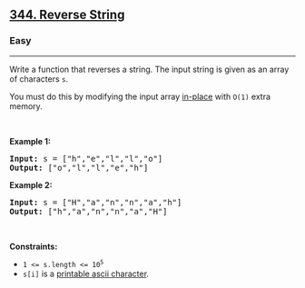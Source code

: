 <h2><a href="https://leetcode.com/problems/reverse-string/">344. Reverse String</a></h2><h3>Easy</h3><hr><div style="user-select: auto;"><p style="user-select: auto;">Write a function that reverses a string. The input string is given as an array of characters <code style="user-select: auto;">s</code>.</p>

<p style="user-select: auto;">You must do this by modifying the input array <a href="https://en.wikipedia.org/wiki/In-place_algorithm" target="_blank" style="user-select: auto;">in-place</a> with <code style="user-select: auto;">O(1)</code> extra memory.</p>

<p style="user-select: auto;">&nbsp;</p>
<p style="user-select: auto;"><strong style="user-select: auto;">Example 1:</strong></p>
<pre style="user-select: auto;"><strong style="user-select: auto;">Input:</strong> s = ["h","e","l","l","o"]
<strong style="user-select: auto;">Output:</strong> ["o","l","l","e","h"]
</pre><p style="user-select: auto;"><strong style="user-select: auto;">Example 2:</strong></p>
<pre style="user-select: auto;"><strong style="user-select: auto;">Input:</strong> s = ["H","a","n","n","a","h"]
<strong style="user-select: auto;">Output:</strong> ["h","a","n","n","a","H"]
</pre>
<p style="user-select: auto;">&nbsp;</p>
<p style="user-select: auto;"><strong style="user-select: auto;">Constraints:</strong></p>

<ul style="user-select: auto;">
	<li style="user-select: auto;"><code style="user-select: auto;">1 &lt;= s.length &lt;= 10<sup style="user-select: auto;">5</sup></code></li>
	<li style="user-select: auto;"><code style="user-select: auto;">s[i]</code> is a <a href="https://en.wikipedia.org/wiki/ASCII#Printable_characters" target="_blank" style="user-select: auto;">printable ascii character</a>.</li>
</ul>
</div>